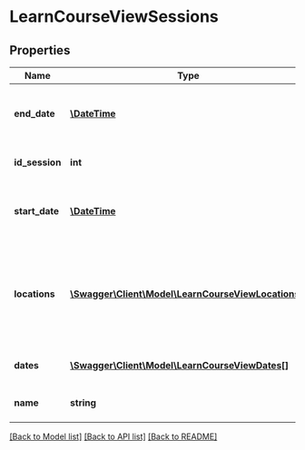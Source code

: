 # LearnCourseViewSessions

## Properties
Name | Type | Description | Notes
------------ | ------------- | ------------- | -------------
**end_date** | [**\DateTime**](Date.md) | The UTC end datetime for the session | 
**id_session** | **int** | The unique identifier of the session | 
**start_date** | [**\DateTime**](Date.md) | The UTC start datetime for the session | 
**locations** | [**\Swagger\Client\Model\LearnCourseViewLocations[]**](LearnCourseViewLocations.md) | An array of all locations used throughout the sessions and dates of this course | [optional] 
**dates** | [**\Swagger\Client\Model\LearnCourseViewDates[]**](LearnCourseViewDates.md) | Array of the session&#39;s dates | 
**name** | **string** | The session name | 

[[Back to Model list]](../README.md#documentation-for-models) [[Back to API list]](../README.md#documentation-for-api-endpoints) [[Back to README]](../README.md)


